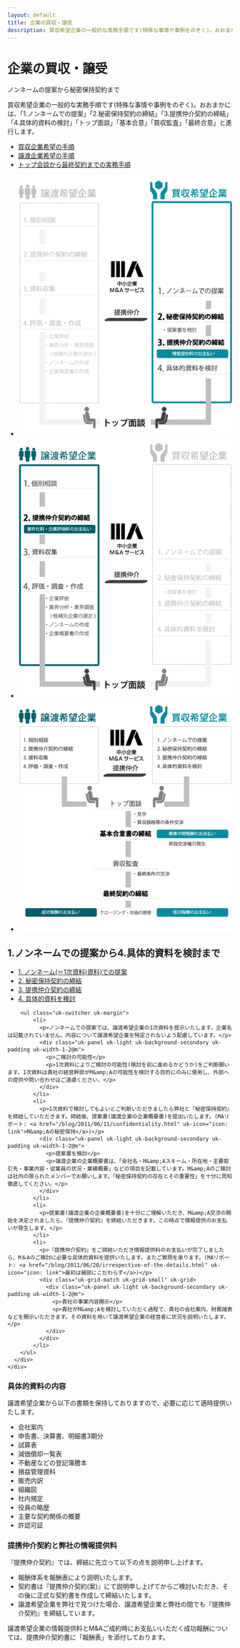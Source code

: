 ```yaml
---
layout: default
title: 企業の買収・譲受
description: 買収希望企業の一般的な実務手順です(特殊な事情や事例をのぞく)。おおまかには、「1.ノンネームでの提案」「2.秘密保持契約の締結」「3.提携仲介契約の締結」「4.具体的資料の検討」「トップ面談」「基本合意」「買収監査」「最終合意」と進行します。
---
```

<div class="uk-section">
    <div class="uk-container">
      <h1 class="uk-heading-line uk-margin-large-bottom"><span>企業の買収・譲受</span></h1>
      <div class="uk-grid-match" uk-grid>
        <div class="uk-width-1-3@m">
          <p class="uk-text-meta">ノンネームの提案から秘密保持契約まで</p>
          <p>買収希望企業の一般的な実務手順です(特殊な事情や事例をのぞく)。おおまかには、「1.ノンネームでの提案」「2.秘密保持契約の締結」「3.提携仲介契約の締結」「4.具体的資料の検討」「トップ面談」「基本合意」「買収監査」「最終合意」と進行します。</p>
        </div>
        <div class="uk-width-expand@m">
          <ul class="uk-subnav uk-subnav-pill" uk-switcher>
            <li><a href="#">買収企業希望の手順</a></li>
            <li><a href="#">譲渡企業希望の手順</a></li>          
            <li><a href="#">トップ会談から最終契約までの実務手順</a></li>
          </ul>
          <ul class="uk-switcher uk-margin">
            <li><img src="/assets/images/business-transfer/ma-acquisitions.gif" alt="買収企業希望の手順"></li>
            <li><img src="/assets/images/business-transfer/ma-transfer.gif" alt="譲渡企業希望の手順"></li>          
            <li><img src="/assets/images/business-transfer/ma-schedule.gif" alt="トップ会談から最終契約までの実務手順"></li>
          </ul>
        </div>
      </div>
    </div>
</div>
<div class="uk-section">
  <div class="uk-container">
    <div class="uk-grid-small uk-grid-match uk-child-width-expand" uk-grid>
      <div class="uk-panel">
        <h2 class="uk-heading-line"><span>1.ノンネームでの提案から4.具体的資料を検討まで</span></h2>
        <ul uk-tab="animation: uk-animation-fade">
            <li><a href="#">1. ノンネーム(＝1次資料)資料)での提案</a></li>
            <li><a href="#">2. 秘密保持契約の締結</a></li>
            <li><a href="#">3. 提携仲介契約の締結</a></li>
            <li><a href="#">4. 具体的資料を検討</a></li>
        </ul>

        <ul class="uk-switcher uk-margin">
            <li>
              <p>ノンネームでの提案では、譲渡希望企業の1次資料を提示いたします。企業名は記載されていません。内容について譲渡希望企業を特定されないよう配慮しています。</p>
              <div class="uk-panel uk-light uk-background-secondary uk-padding uk-width-1-2@m">
                <p>ご検討の可能性</p>
                <p>1次資料によりご検討の可能性(検討を前に進めるかどうか)をご判断願います。1次資料は貴社の経営幹部がM&amp;Aの可能性を検討する目的にのみに使用し、外部への提供や問い合わせはご遠慮ください。</p>
              </div>
            </li>
            <li>
              <p>1次資料で検討してもよいとご判断いただきましたら弊社と『秘密保持契約』を締結していただきます。締結後、提案書(譲渡企業の企業概要書)を提出いたします。(MAリポート: <a href="/blog/2011/06/11/confidentiality.html" uk-icon="icon: link">M&amp;Aの秘密保持</a>)</p>
              <div class="uk-panel uk-light uk-background-secondary uk-padding uk-width-1-2@m">
                <p>提案書を検討</p>
                <p>譲渡企業の企業概要書は、「会社名・M&amp;Aスキーム・所在地・主要取引先・事業内容・従業員の状況・業績概要」などの項目を記載しています。M&amp;Aのご検討は社内の限られたメンバーでお願いします。「秘密保持契約の存在とその重要性」を十分に周知徹底してください。</p>
              </div>
            </li>
            <li>
              <p>提案書(譲渡企業の企業概要書)を十分にご理解いただき、M&amp;A交渉の開始を決定されましたら、『提携仲介契約』を締結いただきます。この時点で情報提供のお支払いが発生します。</p>
            </li>
            <li>
              <p>『提携仲介契約』をご締結いただき情報提供料のお支払いが完了しましたら、M＆Aのご検討に必要な具体的資料を提供いたします。またご質問を承ります。(MAリポート: <a href="/blog/2011/06/20/irrespective-of-the-details.html" uk-icon="icon: link">最初は細部にこだわらず</a>)</p>
              <div class="uk-grid-match uk-grid-small" uk-grid>
                <div class="uk-panel uk-light uk-background-secondary uk-padding uk-width-1-2@m">
                  <p>貴社の事業内容開示</p>
                  <p>貴社がM&amp;Aを検討していただく過程で、貴社の会社案内、財務諸表などを開示いただきます。その資料を用いて譲渡希望企業の経営者に状況を説明いたします。</p>
                </div>
              </div>
            </li>
        </ul>
      </div>
    </div>
  </div>
</div>
<div class="uk-section">
  <div class="uk-container">
    <div class="uk-grid-divider uk-child-width-expand@s" uk-grid>
      <div>
        <h3 class="uk-heading-bullet">具体的資料の内容</h3>
        <p>譲渡希望企業から以下の書類を保持しておりますので、必要に応じて適時提供いたします。</p>
        <ul>
          <li>会社案内</li>
          <li>申告書、決算書、明細書3期分</li>
          <li>試算表</li>
          <li>減価償却一覧表</li>
          <li>不動産などの登記簿謄本</li>
          <li>損益管理資料</li>
          <li>販売内訳</li>
          <li>組織図</li>
          <li>社内規定</li>
          <li>役員の略歴</li>
          <li>主要な契約関係の概要</li>
          <li>許認可証</li>
        </ul>
      </div>
      <div>
        <h3 class="uk-heading-bullet">提携仲介契約と弊社の情報提供料</h3>
        <p>『提携仲介契約』では、締結に先立って以下の点を説明申し上げます。</p>
        <ul>
          <li>報酬体系を報酬表により説明いたします。</li>
          <li>契約書は『提携仲介契約(案)』にて説明申し上げてからご検討いただき、その後に正式な契約書を作成して締結いたします。</li>
          <li>譲渡希望企業を弊社で見つけた場合、譲渡希望企業と弊社の間でも『提携仲介契約』を締結しています。</li>
        </ul>
        <p>譲渡希望企業の情報提供料とM&amp;Aご成約時にお支払いいただく成功報酬については、提携仲介契約書に「報酬表」を添付しております。</p>
      </div>
    </div>
  </div>
</div>
